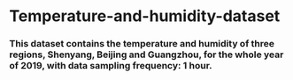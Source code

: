 # Temperature-and-humidity-dataset
### This dataset contains the temperature and humidity of three regions, Shenyang, Beijing and Guangzhou, for the whole year of 2019, with data sampling frequency: 1 hour.
